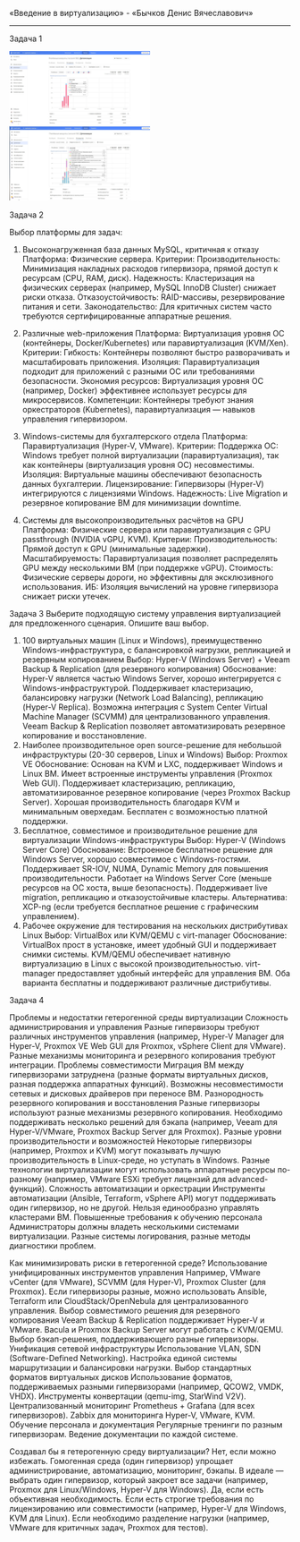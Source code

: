 
«Введение в виртуализацию» - «Бычков Денис Вячеславович»      
    
--- 
Задача 1


<img src = "img/1.JPG" width = 50%>

<img src = "img/2.JPG" width = 50%>


Задача 2

Выбор платформы для задач:
1. Высоконагруженная база данных MySQL, критичная к отказу
    Платформа: Физические сервера.
    Критерии:
        Производительность: Минимизация накладных расходов гипервизора, прямой доступ к ресурсам (CPU, RAM, диск).
        Надежность: Кластеризация на физических серверах (например, MySQL InnoDB Cluster) снижает риски отказа.
        Отказоустойчивость: RAID-массивы, резервирование питания и сети.
        Законодательство: Для критичных систем часто требуются сертифицированные аппаратные решения.

2. Различные web-приложения
    Платформа: Виртуализация уровня ОС (контейнеры, Docker/Kubernetes) или паравиртуализация (KVM/Xen).
    Критерии:
        Гибкость: Контейнеры позволяют быстро разворачивать и масштабировать приложения.
        Изоляция: Паравиртуализация подходит для приложений с разными ОС или требованиями безопасности.
        Экономия ресурсов: Виртуализация уровня ОС (например, Docker) эффективнее использует ресурсы для микросервисов.
        Компетенции: Контейнеры требуют знания оркестраторов (Kubernetes), паравиртуализация — навыков управления гипервизором.

3. Windows-системы для бухгалтерского отдела
    Платформа: Паравиртуализация (Hyper-V, VMware).
    Критерии:
        Поддержка ОС: Windows требует полной виртуализации (паравиртуализация), так как контейнеры (виртуализация уровня ОС) несовместимы.
        Изоляция: Виртуальные машины обеспечивают безопасность данных бухгалтерии.
        Лицензирование: Гипервизоры (Hyper-V) интегрируются с лицензиями Windows.
        Надежность: Live Migration и резервное копирование ВМ для минимизации downtime.

4. Системы для высокопроизводительных расчётов на GPU
    Платформа: Физические сервера или паравиртуализация с GPU passthrough (NVIDIA vGPU, KVM).
    Критерии:
        Производительность: Прямой доступ к GPU (минимальные задержки).
        Масштабируемость: Паравиртуализация позволяет распределять GPU между несколькими ВМ (при поддержке vGPU).
        Стоимость: Физические серверы дороги, но эффективны для эксклюзивного использования.
        ИБ: Изоляция вычислений на уровне гипервизора снижает риски утечек.


Задача 3
Выберите подходящую систему управления виртуализацией для предложенного сценария. Опишите ваш выбор.


1. 100 виртуальных машин (Linux и Windows), преимущественно Windows-инфраструктура, с балансировкой нагрузки, репликацией и резервным копированием
Выбор: Hyper-V (Windows Server) + Veeam Backup & Replication (для резервного копирования)
Обоснование:
    Hyper-V является частью Windows Server, хорошо интегрируется с Windows-инфраструктурой.
    Поддерживает кластеризацию, балансировку нагрузки (Network Load Balancing), репликацию (Hyper-V Replica).
    Возможна интеграция с System Center Virtual Machine Manager (SCVMM) для централизованного управления.
    Veeam Backup & Replication позволяет автоматизировать резервное копирование и восстановление.
2. Наиболее производительное open source-решение для небольшой инфраструктуры (20-30 серверов, Linux и Windows)
Выбор: Proxmox VE
Обоснование:
    Основан на KVM и LXC, поддерживает Windows и Linux ВМ.
    Имеет встроенные инструменты управления (Proxmox Web GUI).
    Поддерживает кластеризацию, репликацию, автоматизированное резервное копирование (через Proxmox Backup Server).
    Хорошая производительность благодаря KVM и минимальным оверхедам.
    Бесплатен с возможностью платной поддержки.
3. Бесплатное, совместимое и производительное решение для виртуализации Windows-инфраструктуры
Выбор: Hyper-V (Windows Server Core)
Обоснование:
    Встроенное бесплатное решение для Windows Server, хорошо совместимое с Windows-гостями.
    Поддерживает SR-IOV, NUMA, Dynamic Memory для повышения производительности.
    Работает на Windows Server Core (меньше ресурсов на ОС хоста, выше безопасность).
    Поддерживает live migration, репликацию и отказоустойчивые кластеры.
Альтернатива: XCP-ng (если требуется бесплатное решение с графическим управлением).
4. Рабочее окружение для тестирования на нескольких дистрибутивах Linux
Выбор: VirtualBox или KVM/QEMU с virt-manager
Обоснование:
    VirtualBox прост в установке, имеет удобный GUI и поддерживает снимки системы.
    KVM/QEMU обеспечивает нативную виртуализацию в Linux с высокой производительностью.
    virt-manager предоставляет удобный интерфейс для управления ВМ.
    Оба варианта бесплатны и поддерживают различные дистрибутивы.


Задача 4

Проблемы и недостатки гетерогенной среды виртуализации
    Сложность администрирования и управления
        Разные гипервизоры требуют различных инструментов управления (например, Hyper-V Manager для Hyper-V, Proxmox VE Web GUI для Proxmox, vSphere Client для VMware).
        Разные механизмы мониторинга и резервного копирования требуют интеграции.
    Проблемы совместимости
        Миграция ВМ между гипервизорами затруднена (разные форматы виртуальных дисков, разная поддержка аппаратных функций).
        Возможны несовместимости сетевых и дисковых драйверов при переносе ВМ.
    Разнородность резервного копирования и восстановления
        Разные гипервизоры используют разные механизмы резервного копирования.
        Необходимо поддерживать несколько решений для бэкапа (например, Veeam для Hyper-V/VMware, Proxmox Backup Server для Proxmox).
    Разные уровни производительности и возможностей
        Некоторые гипервизоры (например, Proxmox и KVM) могут показывать лучшую производительность в Linux-среде, но уступать в Windows.
        Разные технологии виртуализации могут использовать аппаратные ресурсы по-разному (например, VMware ESXi требует лицензий для advanced-функций).
    Сложность автоматизации и оркестрации
        Инструменты автоматизации (Ansible, Terraform, vSphere API) могут поддерживать один гипервизор, но не другой.
        Нельзя единообразно управлять кластерами ВМ.
    Повышенные требования к обучению персонала
        Администраторы должны владеть несколькими системами виртуализации.
        Разные системы логирования, разные методы диагностики проблем.

Как минимизировать риски в гетерогенной среде?
    Использование унифицированных инструментов управления
        Например, VMware vCenter (для VMware), SCVMM (для Hyper-V), Proxmox Cluster (для Proxmox).
        Если гипервизоры разные, можно использовать Ansible, Terraform или CloudStack/OpenNebula для централизованного управления.
    Выбор совместимого решения для резервного копирования
        Veeam Backup & Replication поддерживает Hyper-V и VMware.
        Bacula и Proxmox Backup Server могут работать с KVM/QEMU.
        Выбор бэкап-решения, поддерживающего разные гипервизоры.
    Унификация сетевой инфраструктуры
        Использование VLAN, SDN (Software-Defined Networking).
        Настройка единой системы маршрутизации и балансировки нагрузки.
    Выбор стандартных форматов виртуальных дисков
        Использование форматов, поддерживаемых разными гипервизорами (например, QCOW2, VMDK, VHDX).
        Инструменты конвертации (qemu-img, StarWind V2V).
    Централизованный мониторинг
        Prometheus + Grafana (для всех гипервизоров).
        Zabbix для мониторинга Hyper-V, VMware, KVM.
    Обучение персонала и документация
        Регулярные тренинги по разным гипервизорам.
        Ведение документации по каждой системе.

Создавал бы я гетерогенную среду виртуализации?
Нет, если можно избежать.
    Гомогенная среда (один гипервизор) упрощает администрирование, автоматизацию, мониторинг, бэкапы.
    В идеале — выбрать один гипервизор, который закроет все задачи (например, Proxmox для Linux/Windows, Hyper-V для Windows).
Да, если есть объективная необходимость.
    Если есть строгие требования по лицензированию или совместимости (например, Hyper-V для Windows, KVM для Linux).
    Если необходимо разделение нагрузки (например, VMware для критичных задач, Proxmox для тестов).